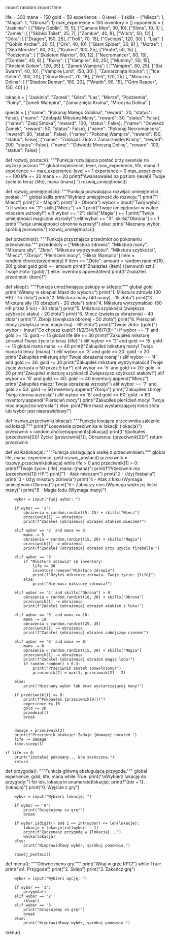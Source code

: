 import random
import time


life = 300
mana = 150
gold = 50
experience = 0
level = 1
skills = {"Miecz": 1, "Magia": 1, "Obrona": 1}
max_experience = 100
inventory = []
opponents = {
    "Jaskinia": [
        ["Mały Goblin", 15, 5],
        ["Camera Men", 30, 10],
        ["Slime", 10, 3]
    ],
    "Zamek": [
        ["Skibidi Toilet", 25, 7],
        ["Zombie", 40, 8],
        ["Witch", 50, 12]
    ],
    "Góra": [
        ["Dragon", 150, 25],
        ["Troll", 70, 15],
        ["Cyclops", 120, 30]
    ],
    "Las": [
        ["Goblin Archer", 20, 5],
        ["Ork", 40, 10],
        ["Giant Spider", 30, 8]
    ],
    "Morze": [
        ["Sea Monster", 80, 20],
        ["Kraken", 100, 25],
        ["Pirate", 50, 15]
    ],
    "Podziemia": [
        ["Skeleton Warrior", 60, 12],
        ["Necromancer", 60, 18],
        ["Zombie", 40, 8]
    ],
    "Ruiny": [
        ["Vampire", 80, 25],
        ["Mummy", 50, 15],
        ["Ancient Golem", 120, 35]
    ],
    "Zamek Wampira": [
        ["Vampire", 80, 25],
        ["Bat Swarm", 40, 10],
        ["Vampire Lord", 150, 30]
    ],
    "Zamarznięta Kraina": [
        ["Ice Golem", 100, 20],
        ["Snow Beast", 70, 18],
        ["Yeti", 120, 25]
    ],
    "Mroczna Dolina": [
        ["Shadow Demon", 100, 20],
        ["Wraith", 90, 15],
        ["Grim Reaper", 150, 40]
    ]
}

lokacje = [
    "Jaskinia", "Zamek", "Góra", "Las", "Morze", "Podziemia", "Ruiny", "Zamek Wampira", "Zamarznięta Kraina", "Mroczna Dolina"
]

quests = [
    {"name": "Pokonaj Małego Goblina", "reward": 20, "status": False},
    {"name": "Zdobądź Miksturę Many", "reward": 30, "status": False},
    {"name": "Zabij Smoka", "reward": 100, "status": False},
    {"name": "Odwiedź Zamek", "reward": 50, "status": False},
    {"name": "Pokonaj Necromancera", "reward": 80, "status": False},
    {"name": "Pokonaj Wampira", "reward": 150, "status": False},
    {"name": "Zdobądź Złoto z Zamarzniętej Krainy", "reward": 200, "status": False},
    {"name": "Odwiedź Mroczną Dolinę", "reward": 100, "status": False}
]



def rozwój_postaci():
    """Funkcja rozwijająca postać przy awansie na wyższy poziom."""
    global experience, level, max_experience, life, mana
    if experience >= max_experience:
        level += 1
        experience = 0
        max_experience += 100
        life += 30
        mana += 20
        print(f"Awansowałeś na poziom {level}! Twoje życie to teraz {life}, mana {mana}.")
        rozwój_umiejętności()

def rozwój_umiejętności():
    """Funkcja pozwalająca rozwijać umiejętności postaci."""
    global skills
    print("Wybierz umiejętność do rozwoju:")
    print("1 - Miecz")
    print("2 - Magia")
    print("3 - Obrona")
    wybor = input("Twój wybór: ")
    if wybor == "1":
        skills["Miecz"] += 1
        print("Twoje umiejętności w walce mieczem wzrosły!")
    elif wybor == "2":
        skills["Magia"] += 1
        print("Twoje umiejętności magiczne wzrosły!")
    elif wybor == "3":
        skills["Obrona"] += 1
        print("Twoje umiejętności obronne wzrosły!")
    else:
        print("Nieznany wybór, spróbuj ponownie.")
        rozwój_umiejętności()

def przedmiot():
    """Funkcja przyznająca przedmiot po pokonaniu przeciwnika."""
    przedmioty = ["Mikstura zdrowia", "Mikstura many", "Mikstura siły", "Złoto", "Mikstura wytrzymałości", "Mikstura szybkości", "Miecz", "Zbroja", "Pierścień mocy", "Eliksir Wampira"]
    item = random.choice(przedmioty)
    if item == "Złoto":
        amount = random.randint(10, 30)
        global gold
        gold += amount
        print(f"Znalazłeś {item} ({amount} szt.)! Twoje złoto: {gold}.")
    else:
        inventory.append(item)
        print(f"Znalazłeś przedmiot: {item}!")

def sklep():
    """Funkcja umożliwiająca zakupy w sklepie."""
    global gold
    print("Witamy w sklepie! Masz do wyboru:")
    print("1. Mikstura zdrowia (30 HP) - 15 złota")
    print("2. Mikstura many (40 many) - 15 złota")
    print("3. Mikstura siły (10 obrażeń) - 20 złota")
    print("4. Mikstura wytrzymałości (50 HP przez 5 tur) - 30 złota")
    print("5. Mikstura szybkości (zwiększa szybkość ataku) - 20 złota")
    print("6. Miecz (zwiększa obrażenia) - 40 złota")
    print("7. Zbroja (zwiększa obronę) - 50 złota")
    print("8. Pierścień mocy (zwiększa moc magiczną) - 60 złota")
    print(f"Twoje złoto: {gold}")
    wybor = input("Co chcesz kupić? (1/2/3/4/5/6/7/8): ")
    if wybor == '1' and gold >= 15:
        gold -= 15
        global life
        life += 30
        print(f"Zakupiłeś miksturę zdrowia! Twoje życie to teraz {life}.")
    elif wybor == '2' and gold >= 15:
        gold -= 15
        global mana
        mana += 40
        print(f"Zakupiłeś miksturę many! Twoja mana to teraz {mana}.")
    elif wybor == '3' and gold >= 20:
        gold -= 20
        print("Zakupiłeś miksturę siły! Twoje obrażenia rosną!")
    elif wybor == '4' and gold >= 30:
        gold -= 30
        print("Zakupiłeś miksturę wytrzymałości! Twoje życie wzrasta o 50 przez 5 tur!")
    elif wybor == '5' and gold >= 20:
        gold -= 20
        print("Zakupiłeś miksturę szybkości! Zwiększysz szybkość ataków!")
    elif wybor == '6' and gold >= 40:
        gold -= 40
        inventory.append("Miecz")
        print("Zakupiłeś miecz! Twoje obrażenia wzrosły!")
    elif wybor == '7' and gold >= 50:
        gold -= 50
        inventory.append("Zbroja")
        print("Zakupiłeś zbroję! Twoja obrona wzrosła!")
    elif wybor == '8' and gold >= 60:
        gold -= 60
        inventory.append("Pierścień mocy")
        print("Zakupiłeś pierścień mocy! Twoja moc magiczna wzrosła!")
    else:
        print("Nie masz wystarczającej ilości złota lub wybór jest nieprawidłowy!")

def losowy_przeciwnik(lokacja):
    """Funkcja losująca przeciwnika zależnie od lokacji."""
    print(f"Losowanie przeciwnika w lokacji: {lokacja}")
    przeciwnik = random.choice(opponents[lokacja])
    print(f"Spotkałeś {przeciwnik[0]}! Życie: {przeciwnik[1]}, Obrażenia: {przeciwnik[2]}")
    return przeciwnik

def walka(lokacja):
    """Funkcja obsługująca walkę z przeciwnikiem."""
    global life, mana, experience, gold
    rozwój_postaci()
    przeciwnik = losowy_przeciwnik(lokacja)
    while life > 0 and przeciwnik[1] > 0:
        print(f"Twoje życie: {life}, mana: {mana}")
        print(f"Przeciwnik ma {przeciwnik[1]} HP.")
        print("1 - Atak mieczem")
        print("2 - Użyj fireballa")
        print("3 - Użyj mikstury zdrowia")
        print("4 - Atak z łuku (Wymaga umiejętności Obrona)")
        print("5 - Zabójczy cios (Wymaga większej ilości many)")
        print("6 - Magia lodu (Wymaga many)")

        wybor = input("Twój wybór: ")
        
        if wybor == '1':  
            obrażenia = random.randint(5, 15) + skills["Miecz"]
            przeciwnik[1] -= obrażenia
            print(f"Zadałeś {obrażenia} obrażeń atakiem mieczem!")
        
        elif wybor == '2' and mana >= 5:  
            mana -= 5
            obrażenia = random.randint(15, 20) + skills["Magia"]
            przeciwnik[1] -= obrażenia
            print(f"Zadałeś {obrażenia} obrażeń przy użyciu fireballa!")
        
        elif wybor == '3':  
            if "Mikstura zdrowia" in inventory:
                life += 30
                inventory.remove("Mikstura zdrowia")
                print(f"Użyłeś miksturę zdrowia. Twoje życie: {life}")
            else:
                print("Nie masz mikstury zdrowia!")
        
        elif wybor == '4' and skills["Obrona"] > 0:  
            obrażenia = random.randint(10, 20) + skills["Obrona"]
            przeciwnik[1] -= obrażenia
            print(f"Zadałeś {obrażenia} obrażeń atakiem z łuku!")
        
        elif wybor == '5' and mana >= 10:  
            mana -= 10
            obrażenia = random.randint(25, 35)
            przeciwnik[1] -= obrażenia
            print(f"Zadałeś {obrażenia} obrażeń zabójczym ciosem!")
        
        elif wybor == '6' and mana >= 8:  
            mana -= 8
            obrażenia = random.randint(15, 20) + skills["Magia"]
            przeciwnik[1] -= obrażenia
            print(f"Zadałeś {obrażenia} obrażeń magią lodu!")
            if random.random() < 0.3:  
                print("Przeciwnik został spowolniony!")
                przeciwnik[2] = max(1, przeciwnik[2] - 2)  
        
        else:
            print("Nieznany wybór lub brak wystarczającej many!")
        
        if przeciwnik[1] <= 0:
            print(f"Pokonałeś {przeciwnik[0]}!")
            experience += 10
            gold += 20
            przedmiot()
            break

        
        damage = przeciwnik[2]
        print(f"Przeciwnik atakuje! Zadaje {damage} obrażeń.")
        life -= damage
        time.sleep(1)

    if life <= 0:
        print("Zostałeś pokonany... Gra skończona.")
        return

def przygoda():
    """Funkcja główną obsługującą przygodę."""
    global experience, gold, life, mana
    while True:
        print("\nWybierz lokację do przygody:")
        for idx, lokacja in enumerate(lokacje):
            print(f"{idx + 1}. {lokacja}")
        print("0. Wyjście z gry")
        
        wybor = input("Wybierz lokację: ")
        
        if wybor == '0':
            print("Dziękujemy za grę!")
            break
        
        if wybor.isdigit() and 1 <= int(wybor) <= len(lokacje):
            lokacja = lokacje[int(wybor) - 1]
            print(f"Zaczynasz przygodę w {lokacja}...")
            walka(lokacja)
        else:
            print("Nieprawidłowy wybór, spróbuj ponownie.")
        
        rozwój_postaci()  

def menu():
    """Główne menu gry."""
    print("Witaj w grze RPG!")
    while True:
        print("\n1. Przygoda")
        print("2. Sklep")
        print("3. Zakończ grę")
        
        wybor = input("Wybierz opcję: ")
        
        if wybor == '1':
            przygoda()
        elif wybor == '2':
            sklep()
        elif wybor == '3':
            print("Dziękujemy za grę!")
            break
        else:
            print("Nieprawidłowy wybór, spróbuj ponownie.")


menu()
